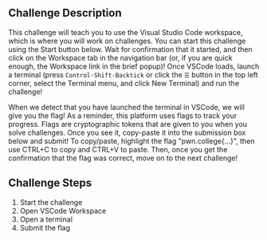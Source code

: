 ## Challenge Description
This challenge will teach you to use the Visual Studio Code workspace, which is where you will work on challenges.
You can start this challenge using the Start button below.
Wait for confirmation that it started, and then click on the Workspace tab in the navigation bar (or, if you are quick enough, the Workspace link in the brief popup)!
Once VSCode loads, launch a terminal (press `Control-Shift-Backtick` or click the `☰` button in the top left corner, select the Terminal menu, and click New Terminal) and run the challenge!

When we detect that you have launched the terminal in VSCode, we will give you the flag!
As a reminder, this platform uses flags to track your progress.
Flags are cryptographic tokens that are given to you when you solve challenges.
Once you see it, copy-paste it into the submission box below and submit! To copy/paste, highlight the flag "pwn.college{...}", then use CTRL+C to copy and CTRL+V to paste.
Then, once you get the confirmation that the flag was correct, move on to the next challenge!

## Challenge Steps
1. Start the challenge
2. Open VSCode Workspace
3. Open a terminal
4. Submit the flag
